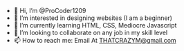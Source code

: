 - 👋 Hi, I’m @ProCoder1209
- 👀 I’m interested in designing websites (I am a beginner)
- 🌱 I’m currently learning HTML, CSS, Mediocre Javascript
- 💞️ I’m looking to collaborate on any job in my skill level
- 📫 How to reach me: Email At THATCRAZYM@gmail.com

